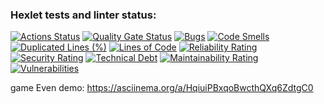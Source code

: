 ### Hexlet tests and linter status:
[![Actions Status](https://github.com/Lirk133/java-project-61/actions/workflows/hexlet-check.yml/badge.svg)](https://github.com/Lirk133/java-project-61/actions)
[![Quality Gate Status](https://sonarcloud.io/api/project_badges/measure?project=Lirk133_java-project-61&metric=alert_status)](https://sonarcloud.io/summary/new_code?id=Lirk133_java-project-61)
[![Bugs](https://sonarcloud.io/api/project_badges/measure?project=Lirk133_java-project-61&metric=bugs)](https://sonarcloud.io/summary/new_code?id=Lirk133_java-project-61)
[![Code Smells](https://sonarcloud.io/api/project_badges/measure?project=Lirk133_java-project-61&metric=code_smells)](https://sonarcloud.io/summary/new_code?id=Lirk133_java-project-61)
[![Duplicated Lines (%)](https://sonarcloud.io/api/project_badges/measure?project=Lirk133_java-project-61&metric=duplicated_lines_density)](https://sonarcloud.io/summary/new_code?id=Lirk133_java-project-61)
[![Lines of Code](https://sonarcloud.io/api/project_badges/measure?project=Lirk133_java-project-61&metric=ncloc)](https://sonarcloud.io/summary/new_code?id=Lirk133_java-project-61)
[![Reliability Rating](https://sonarcloud.io/api/project_badges/measure?project=Lirk133_java-project-61&metric=reliability_rating)](https://sonarcloud.io/summary/new_code?id=Lirk133_java-project-61)
[![Security Rating](https://sonarcloud.io/api/project_badges/measure?project=Lirk133_java-project-61&metric=security_rating)](https://sonarcloud.io/summary/new_code?id=Lirk133_java-project-61)
[![Technical Debt](https://sonarcloud.io/api/project_badges/measure?project=Lirk133_java-project-61&metric=sqale_index)](https://sonarcloud.io/summary/new_code?id=Lirk133_java-project-61)
[![Maintainability Rating](https://sonarcloud.io/api/project_badges/measure?project=Lirk133_java-project-61&metric=sqale_rating)](https://sonarcloud.io/summary/new_code?id=Lirk133_java-project-61)
[![Vulnerabilities](https://sonarcloud.io/api/project_badges/measure?project=Lirk133_java-project-61&metric=vulnerabilities)](https://sonarcloud.io/summary/new_code?id=Lirk133_java-project-61)

game Even demo: https://asciinema.org/a/HqiuiPBxqoBwcthQXq6ZdtgC0
